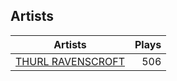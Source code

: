 ## Artists
Artists | Plays 
----- | -----: 
[THURL RAVENSCROFT](/artists/thurl-ravenscroft-89607) | 506

